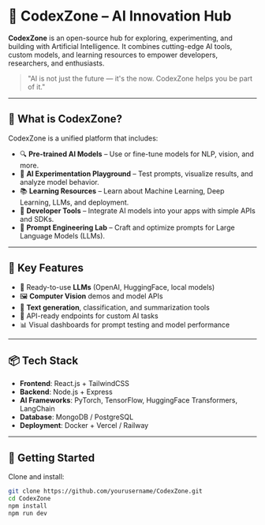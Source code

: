 # 🤖 CodexZone – AI Innovation Hub

**CodexZone** is an open-source hub for exploring, experimenting, and building with Artificial Intelligence. It combines cutting-edge AI tools, custom models, and learning resources to empower developers, researchers, and enthusiasts.

> "AI is not just the future — it's the now. CodexZone helps you be part of it."

---

## 🧠 What is CodexZone?

CodexZone is a unified platform that includes:

- 🔍 **Pre-trained AI Models** – Use or fine-tune models for NLP, vision, and more.
- 🧪 **AI Experimentation Playground** – Test prompts, visualize results, and analyze model behavior.
- 📚 **Learning Resources** – Learn about Machine Learning, Deep Learning, LLMs, and deployment.
- 🧰 **Developer Tools** – Integrate AI models into your apps with simple APIs and SDKs.
- 🧵 **Prompt Engineering Lab** – Craft and optimize prompts for Large Language Models (LLMs).

---

## 🧩 Key Features

- 🧠 Ready-to-use **LLMs** (OpenAI, HuggingFace, local models)
- 🖼️ **Computer Vision** demos and model APIs
- 🧾 **Text generation**, classification, and summarization tools
- 🔧 API-ready endpoints for custom AI tasks
- 📊 Visual dashboards for prompt testing and model performance

---

## 📦 Tech Stack

- **Frontend**: React.js + TailwindCSS
- **Backend**: Node.js + Express
- **AI Frameworks**: PyTorch, TensorFlow, HuggingFace Transformers, LangChain
- **Database**: MongoDB / PostgreSQL
- **Deployment**: Docker + Vercel / Railway

---

## 🚀 Getting Started

Clone and install:

```bash
git clone https://github.com/yourusername/CodexZone.git
cd CodexZone
npm install
npm run dev
